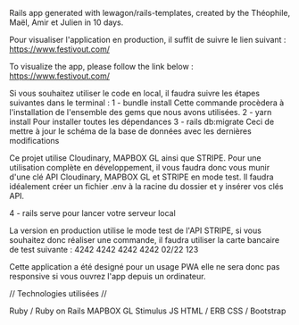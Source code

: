 Rails app generated with lewagon/rails-templates, created by the Théophile, Maël, Amir et Julien in 10 days.

Pour visualiser l'application en production, il suffit de suivre le lien suivant : https://www.festivout.com/

To visualize the app, please follow the link below : https://www.festivout.com/


Si vous souhaitez utiliser le code en local, il faudra suivre les étapes suivantes dans le terminal :
1 - bundle install           Cette commande procèdera à l'installation de l'ensemble des gems que nous avons utilisées. 
2 - yarn install             Pour installer toutes les dépendances 
3 - rails db:migrate         Ceci de mettre à jour le schéma de la base de données avec les dernières modifications

Ce projet utilise Cloudinary, MAPBOX GL ainsi que STRIPE. Pour une utilisation complète en développement, il vous faudra donc vous munir d'une clé API Cloudinary, MAPBOX GL et STRIPE en mode test. Il faudra idéalement créer un fichier .env à la racine du dossier et y insérer vos clés API.

4 - rails serve pour lancer votre serveur local

La version en production utilise le mode test de l'API STRIPE, si vous souhaitez donc réaliser une commande, il faudra utiliser la carte bancaire de test suivante : 
4242 4242 4242 4242 
02/22
123

Cette application a été designé pour un usage PWA elle ne sera donc pas responsive si vous ouvrez l'app depuis un ordinateur. 

// Technologies utilisées // 

Ruby / Ruby on Rails 
MAPBOX GL 
Stimulus JS
HTML / ERB 
CSS / Bootstrap
